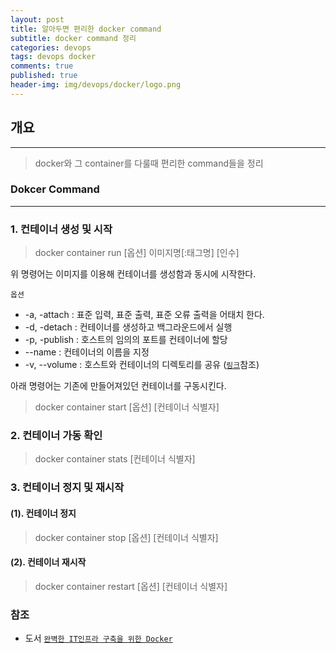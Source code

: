 ```yaml
---
layout: post
title: 알아두면 편리한 docker command
subtitle: docker command 정리
categories: devops
tags: devops docker
comments: true
published: true
header-img: img/devops/docker/logo.png
---
```


## 개요
---
> docker와 그 container를 다룰때 편리한 command들을 정리






### Dokcer Command

---

### 1. 컨테이너 생성 및 시작

> docker container run [옵션] 이미지명[:태그명] [인수]

위 명령어는 이미지를 이용해 컨테이너를 생성함과 동시에 시작한다.

`옵션`

* -a, -attach : 표준 입력, 표준 출력, 표준 오류 출력을 어태치 한다.
* -d, -detach : 컨테이너를 생성하고 백그라운드에서 실행
* -p, -publish : 호스트의 임의의 포트를 컨테이너에 할당
* --name : 컨테이너의 이름을 지정
* -v, --volume : 호스트와 컨테이너의 디렉토리를 공유 ([`링크`](https://zunoxi.tistory.com/50?category=871486)참조)


아래 명령어는 기존에 만들어져있던 컨테이너를 구동시킨다.

> docker container start [옵션] [컨테이너 식별자]



### 2. 컨테이너 가동 확인

> docker container stats [컨테이너 식별자]


### 3. 컨테이너 정지 및 재시작


#### (1). 컨테이너 정지

> docker container stop [옵션] [컨테이너 식별자]

#### (2). 컨테이너 재시작

> docker container restart [옵션] [컨테이너 식별자]






### 참조

- 도서 [`완벽한 IT인프라 구축을 위한 Docker`](http://www.yes24.com/Product/Goods/64728692)